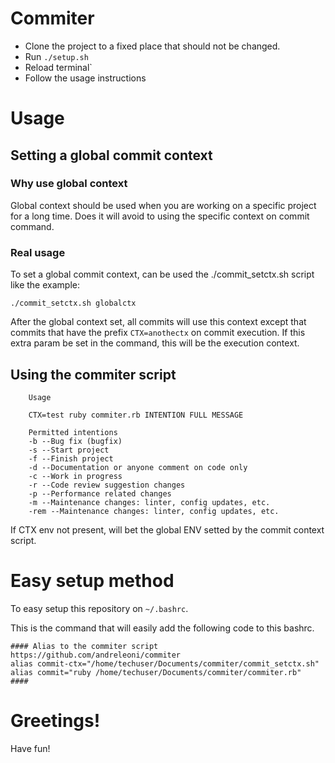 # Commiter

* Clone the project to a fixed place that should not be changed.
* Run `./setup.sh`
* Reload terminal`
* Follow the usage instructions

# Usage

## Setting a global commit context

### Why use global context

Global context should be used when you are working on a specific project for a long time. Does it will avoid to using the specific context on commit command.

### Real usage

To set a global commit context, can be used the ./commit_setctx.sh script like the example:

`./commit_setctx.sh globalctx`

After the global context set, all commits will use this context except that commits that have the prefix `CTX=anothectx` on commit execution. If this extra param be set in the command, this will be the execution context.


## Using the commiter script

```
    Usage

    CTX=test ruby commiter.rb INTENTION FULL MESSAGE

    Permitted intentions
    -b --Bug fix (bugfix)
    -s --Start project
    -f --Finish project
    -d --Documentation or anyone comment on code only
    -c --Work in progress
    -r --Code review suggestion changes
    -p --Performance related changes
    -m --Maintenance changes: linter, config updates, etc.
    -rem --Maintenance changes: linter, config updates, etc.
```

If CTX env not present, will bet the global ENV setted by the commit context script.

# Easy setup method

To easy setup this repository on `~/.bashrc`.

This is the command that will easily add the following code to this bashrc.

```
#### Alias to the commiter script https://github.com/andreleoni/commiter
alias commit-ctx="/home/techuser/Documents/commiter/commit_setctx.sh"
alias commit="ruby /home/techuser/Documents/commiter/commiter.rb"
####
```

# Greetings!

Have fun!

